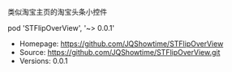 类似淘宝主页的淘宝头条小控件
   
   
   pod 'STFlipOverView', '~> 0.0.1'
   - Homepage: https://github.com/JQShowtime/STFlipOverView
   - Source:   https://github.com/JQShowtime/STFlipOverView.git
   - Versions: 0.0.1
